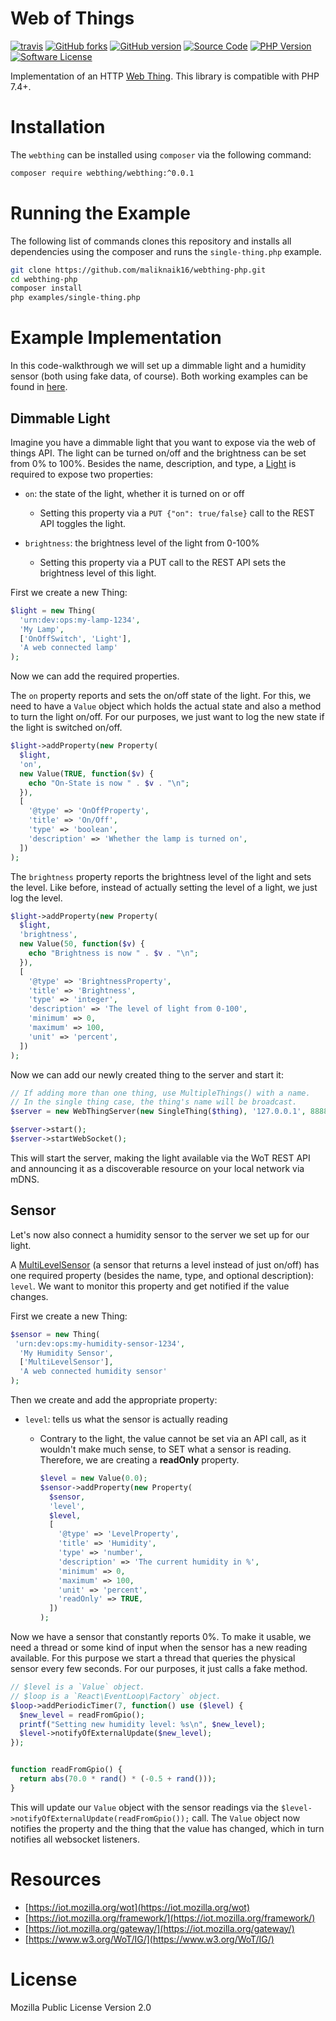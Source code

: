 # Web of Things

[![travis](https://api.travis-ci.org/maliknaik16/webthing-php.svg?branch=master)](https://travis-ci.com/maliknaik16/webthing-php)
[![GitHub forks](https://img.shields.io/github/forks/maliknaik16/webthing-php)](https://github.com/maliknaik16/webthing-php/network/)
[![GitHub version](https://badge.fury.io/gh/maliknaik16%2Fwebthing-php.svg)](https://badge.fury.io/gh/maliknaik16%2Fwebthing-php)
[![Source Code](https://img.shields.io/badge/source-maliknaik16%2Fwebthing--php-blue?style=flat-square)](https://github.com/maliknaik16/webthing-php)
[![PHP Version](https://img.shields.io/badge/PHP-7.1%2B-orange)](https://php.net)
[![Software License](https://img.shields.io/badge/license-MPL--2.0-green?style=flat-square)](https://github.com/maliknaik16/webthing-php/blob/master/LICENSE.txt)

Implementation of an HTTP [Web Thing](https://iot.mozilla.org/wot/). This library is compatible with PHP 7.4+.

# Installation

The ``webthing`` can be installed using ``composer`` via the following command:

```bash
composer require webthing/webthing:^0.0.1
```

# Running the Example
The following list of commands clones this repository and installs all dependencies using the composer and runs the `single-thing.php` example.
```bash
git clone https://github.com/maliknaik16/webthing-php.git
cd webthing-php
composer install
php examples/single-thing.php
```

# Example Implementation

In this code-walkthrough we will set up a dimmable light and a humidity sensor (both using fake data, of course). Both working examples can be found in [here](https://github.com/maliknaik16/webthing-php/tree/master/examples).

## Dimmable Light

Imagine you have a dimmable light that you want to expose via the web of things API. The light can be turned on/off and the brightness can be set from 0% to 100%. Besides the name, description, and type, a [Light](https://iot.mozilla.org/schemas/#Light) is required to expose two properties:

  - ``on``: the state of the light, whether it is turned on or off

    - Setting this property via a ``PUT {"on": true/false}`` call to the REST API toggles the light.

  - ``brightness``: the brightness level of the light from 0-100%

    - Setting this property via a PUT call to the REST API sets the brightness level of this light.

First we create a new Thing:

```php
$light = new Thing(
  'urn:dev:ops:my-lamp-1234',
  'My Lamp',
  ['OnOffSwitch', 'Light'],
  'A web connected lamp'
);
```

Now we can add the required properties.

The ``on`` property reports and sets the on/off state of the light. For this, we need to have a ``Value`` object which holds the actual state and also a method to turn the light on/off. For our purposes, we just want to log the new state if the light is switched on/off.

```php
$light->addProperty(new Property(
  $light,
  'on',
  new Value(TRUE, function($v) {
    echo "On-State is now " . $v . "\n";
  }),
  [
    '@type' => 'OnOffProperty',
    'title' => 'On/Off',
    'type' => 'boolean',
    'description' => 'Whether the lamp is turned on',
  ])
);
```

The ``brightness`` property reports the brightness level of the light and sets the level. Like before, instead of actually setting the level of a light, we just log the level.

```php
$light->addProperty(new Property(
  $light,
  'brightness',
  new Value(50, function($v) {
    echo "Brightness is now " . $v . "\n";
  }),
  [
    '@type' => 'BrightnessProperty',
    'title' => 'Brightness',
    'type' => 'integer',
    'description' => 'The level of light from 0-100',
    'minimum' => 0,
    'maximum' => 100,
    'unit' => 'percent',
  ])
);
```

Now we can add our newly created thing to the server and start it:

```php
// If adding more than one thing, use MultipleThings() with a name.
// In the single thing case, the thing's name will be broadcast.
$server = new WebThingServer(new SingleThing($thing), '127.0.0.1', 8888, 8081);

$server->start();
$server->startWebSocket();
```
This will start the server, making the light available via the WoT REST API and announcing it as a discoverable resource on your local network via mDNS.

## Sensor

Let's now also connect a humidity sensor to the server we set up for our light.

A [MultiLevelSensor](https://iot.mozilla.org/schemas/#MultiLevelSensor) (a sensor that returns a level instead of just on/off) has one required property (besides the name, type, and optional description): ``level``. We want to monitor this property and get notified if the value changes.

First we create a new Thing:

```php
$sensor = new Thing(
 'urn:dev:ops:my-humidity-sensor-1234',
  'My Humidity Sensor',
  ['MultiLevelSensor'],
  'A web connected humidity sensor'
);
```

Then we create and add the appropriate property:

  - ``level``: tells us what the sensor is actually reading

    - Contrary to the light, the value cannot be set via an API call, as it wouldn't make much sense, to SET what a sensor is reading. Therefore, we are creating a **readOnly** property.

      ```php
      $level = new Value(0.0);
      $sensor->addProperty(new Property(
        $sensor,
        'level',
        $level,
        [
          '@type' => 'LevelProperty',
          'title' => 'Humidity',
          'type' => 'number',
          'description' => 'The current humidity in %',
          'minimum' => 0,
          'maximum' => 100,
          'unit' => 'percent',
          'readOnly' => TRUE,
        ])
      );
      ```

Now we have a sensor that constantly reports 0%. To make it usable, we need a thread or some kind of input when the sensor has a new reading available. For this purpose we start a thread that queries the physical sensor every few seconds. For our purposes, it just calls a fake method.

```php
// $level is a `Value` object.
// $loop is a `React\EventLoop\Factory` object.
$loop->addPeriodicTimer(7, function() use ($level) {
  $new_level = readFromGpio();
  printf("Setting new humidity level: %s\n", $new_level);
  $level->notifyOfExternalUpdate($new_level);
});


function readFromGpio() {
  return abs(70.0 * rand() * (-0.5 + rand()));
}
```
This will update our ``Value`` object with the sensor readings via the ``$level->notifyOfExternalUpdate(readFromGpio());`` call. The ``Value`` object now notifies the property and the thing that the value has changed, which in turn notifies all websocket listeners.

# Resources
  - [https://iot.mozilla.org/wot](https://iot.mozilla.org/wot)
  - [https://iot.mozilla.org/framework/](https://iot.mozilla.org/framework/)
  - [https://iot.mozilla.org/gateway/](https://iot.mozilla.org/gateway/)
  - [https://www.w3.org/WoT/IG/](https://www.w3.org/WoT/IG/)

# License

Mozilla Public License Version 2.0
